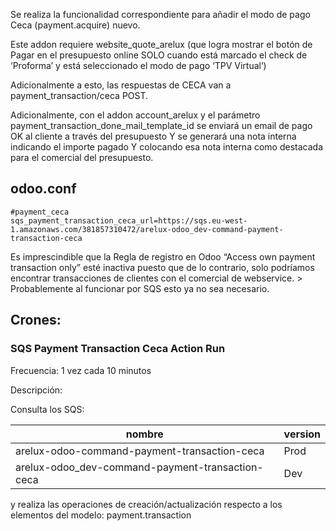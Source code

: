 Se realiza la funcionalidad correspondiente para añadir el modo de pago Ceca (payment.acquire) nuevo.

Este addon requiere website_quote_arelux  (que logra mostrar el botón de Pagar en el presupuesto online SOLO cuando está marcado el check de ‘Proforma’ y está seleccionado el modo de pago ‘TPV Virtual’)

Adicionalmente a esto, las respuestas de CECA van a payment_transaction/ceca POST.

Adicionalmente, con el addon account_arelux  y el parámetro payment_transaction_done_mail_template_id se enviará un email de pago OK al cliente a través del presupuesto Y se generará una nota interna indicando el importe pagado Y colocando esa nota interna como destacada para el comercial del presupuesto.

 
## odoo.conf
```
#payment_ceca
sqs_payment_transaction_ceca_url=https://sqs.eu-west-1.amazonaws.com/381857310472/arelux-odoo_dev-command-payment-transaction-ceca
```

Es imprescindible que la Regla de registro en Odoo “Access own payment transaction only” esté inactiva puesto que de lo contrario, solo podríamos encontrar transacciones de clientes con el comercial de webservice. > Probablemente al funcionar por SQS esto ya no sea necesario.

## Crones:

### SQS Payment Transaction Ceca Action Run 

Frecuencia: 1 vez cada 10 minutos

Descripción: 

Consulta los SQS:

nombre | version
--- | ---
arelux-odoo-command-payment-transaction-ceca | Prod
arelux-odoo_dev-command-payment-transaction-ceca | Dev

y realiza las operaciones de creación/actualización respecto a los elementos del modelo: payment.transaction
